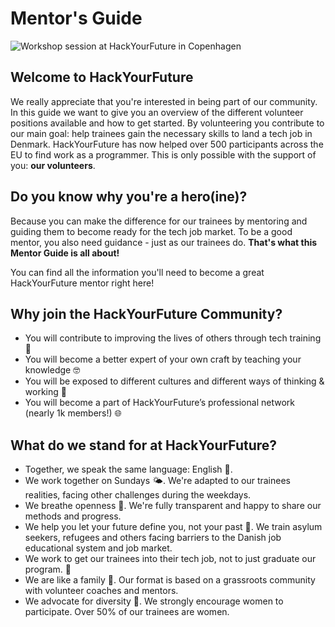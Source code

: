 # Mentor's Guide

![Workshop session at HackYourFuture in Copenhagen](.gitbook/assets/mentor-guide-banner.png)

## **Welcome to HackYourFuture**

We really appreciate that you're interested in being part of our community. In this guide we want to give you an overview of the different volunteer positions available and how to get started. By volunteering you contribute to our main goal: help trainees gain the necessary skills to land a tech job in Denmark. HackYourFuture has now helped over 500 participants across the EU to find work as a programmer. This is only possible with the support of you: **our volunteers**.

## Do you know why you're a hero(ine)?

Because you can make the difference for our trainees by mentoring and guiding them to become ready for the tech job market. To be a good mentor, you also need guidance - just as our trainees do. **That's what this Mentor Guide is all about!**

You can find all the information you'll need to become a great HackYourFuture mentor right here!

## Why join the HackYourFuture Community?

* You will contribute to improving the lives of others through tech training 🚀
* You will become a better expert of your own craft by teaching your knowledge 🤓
* You will be exposed to different cultures and different ways of thinking & working 👐
* You will become a part of HackYourFuture’s professional network (nearly 1k members!) 🌐

## What do we stand for at HackYourFuture?

* Together, we speak the same language: English 💬.
* We work together on Sundays 🌤. We're adapted to our trainees realities, facing other challenges during the weekdays.
* We breathe openness 👐. We're fully transparent and happy to share our methods and progress.
* We help you let your future define you, not your past 💪. We train asylum seekers, refugees and others facing barriers to the Danish job educational system and job market.
* We work to get our trainees into their tech job, not to just graduate our program. 💼
* We are like a family 🧡. Our format is based on a grassroots community with volunteer coaches and mentors.
* We advocate for diversity 🧕. We strongly encourage women to participate. Over 50% of our trainees are women.
